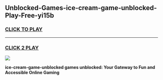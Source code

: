 
## Unblocked-Games-ice-cream-game-unblocked-Play-Free-yi15b
<h3>
<a href="https://premium76.site?title=ice-cream-game-unblocked&ref=17A">CLICK TO PLAY</a></h3>
<hr>

<h3>
<a href="https://premium76.site?title=ice-cream-game-unblocked&ref=17A">CLICK 2 PLAY</a>
  
</h3>

<a href="https://premium76.site?title=ice-cream-game-unblocked&ref=17A"><img src="https://clearcache.store/games.png"></a>


**ice-cream-game-unblocked games unblocked: Your Gateway to Fun and Accessible Online Gaming**
